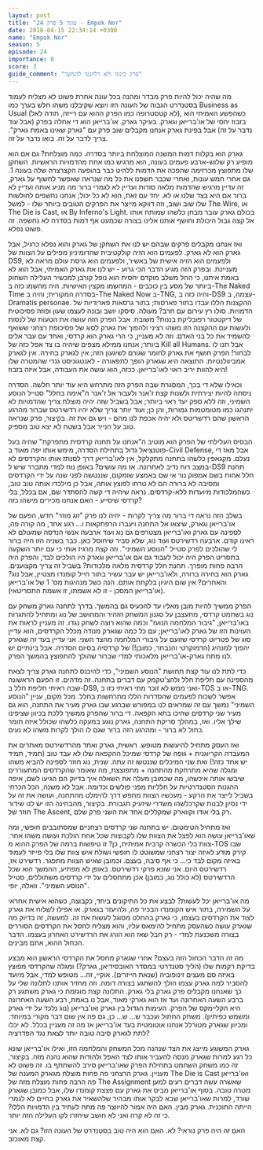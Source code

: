 ```yaml
---
layout: post
title: "עונה 5 פרק 24 - Empok Nor"
date: 2018-04-15 22:34:14 +0300
name: "Empok Nor"
season: 5
episode: 24
importance: 0
score: 3
guide_comment: "פרק בינוני ולא רלוונטי להמשך"
---
```

מה שהיה יכול להיות פרק מבדר ומהנה בכל עונה אחרת פשוט לא מצליח לעמוד בסטנדרט הגבוה של העונה הזו ויוצא שקיבלנו משהו חלש בערך כמו Business as Usual (לא קטסטרופה כמו הפרק ההוא עם רייזה, תודה לאל), כשהפשע האמיתי הוא בזבוז יחסי של או'ברייאן וגארק. בעיקר גארק. או'ברייאן הוא די אחלה בפרק (אבל עוד נדבר על זה) אבל בפינת גארק אנחנו מקבלים שוב פרק עם "גארק שאינו באמת גארק". צריך לדבר על זה. בואו נדבר על זה.

גארק הוא בקלות דמות המשנה המוצלחת ביותר בסדרה. כמה מוצלחת? גם אם הוא מופיע רק שלוש-ארבע פעמים בעונה, הוא מרגיש כמו אחת מהדמויות הראשיות. השחקן שלו מתפוצץ מכרזימה שהפכה את הדמות ללהיט כבר בהופעה הקצרצרה שלה בעונה 1. גם אחרי חמש עונות, ואחרי שכבר חשפנו את כל מה שנראה שאפשר לחשוף על גארק, זה עדיין מרגיש שהדמות מלאה סודות ועדיין לא לגמרי ברור מה מניע אותה ועדיין לא ברור אם היא בצד שלנו או לא. יחד עם זאת, הוא לא כל יכול; אנחנו נחשפים לחולשות שלו שוב ושוב, וזה דווקא מייצר את הפרקים הטובים ביותר שלו - למשל The Wire, או The Die is Cast, או By Inferno's Light. בכולם גארק עובר מבחן כלשהו שמותח אותו אל קצה גבול היכולת וחושף אותנו אלינו בצורה שכמעט אף דמות בסדרה לא נחשפה. זה פשוט נפלא.

ואז אנחנו מקבלים פרקים שבהם יש לנו את השחקן של גארק והוא נפלא כרגיל, אבל גארק הוא לא גארק. לפעמים הוא הזיה קולקטיבית שהדומיניון מפילים על הצוות של DS9, ולפעמים הוא הזיה אישית של באשיר, ולפעמים הוא גרסת עולם מראה לא מעניינת. ובפרק הזה מגיע הדבר הכי גרוע - יש לנו את גארק האמיתי, אבל הוא לא באמת איתנו, כי החל משלב מוקדם יחסית הוא נופל קורבן למכשיר העלילה השחוק ביותר של מסע בין כוכבים - המהשמו מקצין האישיות. היה מהשמו כזה ב-The Naked Time בסדרה המקורית; והיה ב-The Naked Now ב-TNG, והיה כזה ב-DS9 עצמה, ב-Dramatis personae. ההקצנות הללו עבדו בתור פארסות; בתור גרסאות פארודיות של הדמויות. סולו רץ עירום עם חרב? מעולה. סיסקו יושב ובונה לעצמו שעון ופוזה פסיכוטית של דיקטטור רפובליקת בננות? משובח. אבל הפרק הזה עושה את הטעות של לנסות ולעשות עם ההקצנה הזו משהו רציני ולהפוך את גארק לסוג של פסיכופת רצחני ששואף להשמיד את כל בני האדם. וזה לא מעניין, כי הרי גארק הוא קרדסי, ואחד עם עבר אלים ביותר; אנחנו ממילא מצפים שיהיה בו צד אפל כזה של Kill all Humans. אבל תנו לו לבחור! הפרק חושף את גארק לחומר שגורם לשיגעון הזה; אין לגארק בחירה. אין לגארק אמביוולנטיות. התוצאה היא שגארק הופך לתפאורה - לאנטגוניסט גנרי שהמטרה שלו היא להוות יריב ראוי לאו'ברייאן. ככזה, הוא עושה את העבודה, אבל איזה בזבוז!

וכאילו שלא די בכך, המסגרת שבה הפרק הזה מתרחש היא עוד יותר חלשה. הסדרה ניסתה להיות יצירתית ולשנות קצת ז'אנר ולעבור אל ז'אנר ה"אימה בחלל" סטייל הנוסע השמיני, וזה ללא ספק יעד ראוי ביותר; אבל בשביל שזה יהיה מוצלח צריך שהדמויות לא יתנהגו כמו מטומטמות גמורות, והן כן; ועוד יותר צריך שלא יהיו רדשירטס שברור מהרגע הראשון שהם רדשריטס ולא יהיה אכפת לנו מהם - ויש גם את זה. בקיצור, פרק שנראה טוב על הנייר אבל בשטח לא יצא טוב מספיק.

הבסיס העלילתי של הפרק הוא מוטיב ה"אנחנו על תחנה קרדסית מתפרקת" שהיה בעל פוטנציאל גדול בתחילת הסדרה, מימש אותו יפה מאוד ב-Civil Defense, אבל מאז די נעלם. מקגאפין כלשהו בתחנה מתקלקל, אין לאו'ברייאן דרך לסנתז אותו והקרדסים לא במצב רוח נדיב לאחרונה. אז מה עושים? באופן נוח למדי מתברר שיש ל-DS9 תחנת חלל אחות בשם אמפוק נור אי שם באמצע שומקום, שננטשה לפני שנה על ידי הקרדסים ומסיבה לא ברורה הם לא טרחו לפוצץ אותה, אבל כן מילכדו אותה טוב טוב, כשהמלכודות מיועדות ללא-קרדסים. נראה שיהיה די קשה להסתדר שם, אם בכלל, בלי קרדסי שיסייע - האם אנחנו מכירים מישהו כזה?

בשלב הזה נראה די ברור מה צריך לקרות - יהיה לנו פרק "זוג מוזר" חדש, הפעם של או'ברייאן וגארק, שיצאו אל התחנה ויעברו הרפתקאות ו... רגע אחד, מה קורה פה, לספינה עם גארק ואו'ברייאן מצטרפים גם נוג ועוד ארבעה אנשי הנדסה שמעולם לא ראינו קודם. ארבעה רדשירטס ועוד נוג, שלא סביר שיחוסל כאן. כבר בשניה הזו היה ברור לי שהולכים לפרק סטייל "הנוסע השמיני". וזה קצת מרגיז אותי כי עם יותר השקעה בתסריט הפרק היה יכול לעבוד גם אם או'ברייאן וגארק היו הולכים לבד, והפרק היה הרבה פחות מופרך. תחנת חלל קרדסית מלאה מלכודות? בשביל זה צריך מקצוענים. גארק הוא בחירה ברורה, ולאו'ברייאן יש עבר עשיר בתור חייל קומנדו מצטיין, אבל נוג? והאחרים? אין שום היגיון בלקחת אותם. הנה כשל מנהיגות מס' 1 של או'ברייאן (או'ברייאן המסכן - זו לא אשמתו, זו אשמת התסריטאי).

הפרק ממשיך להיות מובן מאליו עד להכעיס גם בהמשך. בדרך לתחנה גארק משחק עם נוג בשחמט קרדסי, מתעצבן על סגנון המשחק הזהיר והמחושב של נוג ומתחיל להתגרות באו'ברייאן, "גיבור המלחמה הנועז" וכמה שהוא רוצה לשחק נגדו. זה מעניין לראות את העוינות הזו של גארק לאו'ברייאן; עם כל כמה שגארק מנודה מכלל הקרדסים, הוא עדיין סוג של פטריוט קרדסי שזועם על גיבורי המלחמה מהצד השני. אני עדיין בעד זה שגארק יהפוך למנהיג (הדמוקרטי והנבחר, כמובן!) של קרדסיה בסיום הסדרה. אבל בינתיים יש לנו מתח גארק-או'ברייאן מלאכותי למדי שברור שהולך להתפוצץ בהמשך הפרק.

כדי לתת לנו עוד קצת תחושת "הנוסע השמיני", כדי להיכנס לתחנה גארק צריך לצאת מהספינה עם חליפת חלל ולהצ'טקמק עם דברים בתחנה. זה מדהים. זו הפעם הראשונה שבה ראיתי חליפת חלל ב-DS9, ואני ממש לא זוכר מתי ראיתי כזו ב-TOS או ב-TNG. אפשר לשכוח לפעמים שהסדרות הללו מתרחשות בחלל. מכל מקום, עניין "הנוסע השמיני" נמשך עם זה שמראים לנו במפורש שברגע שבו גארק מעיר את התחנה, הוא גם מעיר שני קרדסים שחיכו בתא הקפאה. די ברור שהפרק ממשיך ללכת בכיוון שציפינו שילך אליו. ואז, במהלך סריקת התחנה, גארק נוגע במעקה כלשהו שכולל איזה חומר כחול לא ברור - ומהרגע הזה ברור שגם לו הולך לקרות משהו לא נעים.

ואז העסק מתחיל להיעשות מטופש. ראשית, גארק ואחד מהרדשירטס מאתרים את המעבדה הקריוגנית + גופה של קרדסי שמיכל ההקפאה שלו לא עבד טוב (תמיד, תמיד יש אחד כזה!) ואת שני המיכלים שננטשו זה עתה. שנית, נוג חוזר לספינה להביא משהו ומגלה שהיא מתרחקת מהתחנה + מתפוצצת, מה שאומר שהקרדסים המתעוררים שיבשו אותה איכשהו, מה שכמובן מעלה את השאלה איך בדיוק הם הגיעו לשם, איפה ההגנות הסטנדרטיות על חלליות מפני פולשים וכדומה. אבל לא משנה, הכל הכרחי בשביל לייצר את הרקע - מעכשיו הצוות מחפש דרך להימלט מהתחנה, ועושה את זה על ידי נסיון לבנות שקרכלשהו משדרי שיזעיק תגבורת. בקיצור, מהבחינה הזו יש לנו שידור חוזר של The Ascent, רק בלי אודו וקווארק שמקללים אחד את השני פרק שלם.

ואז מתחיל הטימטום. יש בתחנה שני קרדסים רצחניים שמסתובבים חופשי, ומה שאו'ברייאן עושה הוא לפצל את הצוות שלו לקבוצות שכל אחת הולכת ועושה משהו אחר. צוות בלי הכשרה קרבית אמיתית, כן? זו טיפשות ברמה של הפרק ההוא מ-TOS שבו קירק מודע לאיזה יצור רצחני שמשוטט לו חופשי ושולח איש צוות שלו בלי פייזר לעמוד באיזה מקום לבד כי... כי אף סיבה, בעצם. וכמובן שאיש הצוות מתפגר. רדשירט אז, רדשירטס היום. אני שונא פרקי רדשירטס. באופן לא מפתיע, ההמשך הוא שכל הרדשירטס (לא כולל נוג, כמובן) אכן מתחסלים על ידי קרדסים משתוללים, סטייל "הנוסע השמיני". וואלה, יופי.

מה או'ברייאן יכל לעשות? לבצע את כל התיקונים ביחד, כקבוצה, כשהוא אישית אחראי על השמירה, בתור איש הקומנדו הבכיר פה, ולהיעזר בגארק. או אפילו לשלוח את גארק לצוד את הקרדסים בעצמו, כי גארק בהחלט מסוגל לעשות את זה. למעשה, זה בדיוק מה שגארק עושה כשהעסק מתחיל להימאס עליו, והוא מצליח לחסל את הקרדסים הסוררים בצורה משכנעת למדי - רק חבל שאז הוא הורג את הרדשירט האחרון בעצמו. הדבר הכחול ההוא, אתם מבינים.

מה זה הדבר הכחול הזה בעצם? אחרי שגארק מחסל את הקרדסי הראשון הוא מבצע בדיקת רקמות שלו (הליך סטנדרטי במסדר האובסידיאן, גארק?) ומגלה שהקרדסי מפוצץ באיזה סם מעצים זינופוביה (שנאת חייזרים). אוקיי, זה... מטופש למדי, אבל מיועד להסביר למה גארק עצמו הולך להשתגע בצורה דומה. וזה מחזיר אותנו לתלונה שלי על כך שאנחנו מקבלים פרק גארק בלי גארק. התלונה קצת מוגזמת כי גארק משתגע רק ברבע השעה האחרונה ועד אז הוא גארקי מאוד, אבל נו באמת, רבע השעה האחרונה היא הקליימקס של הפרק. העימות הגדול בין גארק ואו'ברייאן (נוג נלכד על ידי גארק ומשמש כפיתיון). משחק החתול ועכבר ש... ש... כן, גם פה אין שום דבר מקורי במיוחד. ומכיוון שגארק מטורלל אנחנו אוטומטית בעד או'ברייאן אז מה זה מעניין בכלל. לא יכלו לתת לגארק סיבה טובה יותר לצאת נגד הפדרציה?

גארק המשוגע מייצג את הצד שנהנה מכל המשחק והמלחמה הזו, ואילו או'ברייאן שונא כל רגע למרות שגארק מנסה להעביר אותו לצד האפל ולהודות שהוא נהנה מזה. בקיצור, זה כמו משחק השחמט בתחילת הפרק שאו'ברייאן סירב להשתתף בו. זה פשוט לא מעניין. גארק הרצחני פה פחות מוצלח מגארק המענה של The Die is Cast ואו'ברייאן פה הרבה פחות מוצלח מזה של The Assignment שאשרה עשה דברים רעים למען מטרה טובה. בסוף או'ברייאן מביס את גארק עם פצצת קומנדו שלו, אבל כמובן שגארק שורד, למרות שאו'ברייאן שבא לבקר אותו מבהיר שלהשאיר את גארק בחיים לא לגמרי הייתה התוכנית. גארק מבין. האם היה אמור להיווצר פה מתח לעתיד בין הדמויות הללו? כי זה לא קרה ואני לא חושב שיחזרו לקו העלילה הזה יותר.

האם זה היה פרק נוראי? לא. האם הוא היה טוב בסטנדרט של העונה הזו? גם לא. אני קצת מאוכזב.